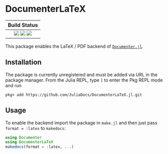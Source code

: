 # DocumenterLaTeX

| **Build Status**                                                                                |
|:-----------------------------------------------------------------------------------------------:|
| [![][travis-img]][travis-url] [![][appveyor-img]][appveyor-url] [![][codecov-img]][codecov-url] |

This package enables the LaTeX / PDF backend of [`Documenter.jl`][documenter].

## Installation

The package is currently unregistered and must be added via URL in the package manager.
From the Julia REPL, type `]` to enter the Pkg REPL mode and run

```
pkg> add https://github.com/JuliaDocs/DocumenterLaTeX.jl.git
```

## Usage

To enable the backend import the package in `make.jl` and then just pass `format = :latex`
to `makedocs`:

```julia
using Documenter
using DocumenterLaTeX
makedocs(format = :latex, ...)
```

[documenter]: https://github.com/JuliaDocs/Documenter.jl
[documenter-docs]: https://juliadocs.github.io/Documenter.jl/stable/

[docs-stable-img]: https://img.shields.io/badge/docs-stable-blue.svg
[docs-stable-url]: https://juliadocs.github.io/DocumenterLaTeX.jl/stable

[travis-img]: https://travis-ci.org/JuliaDocs/DocumenterLaTeX.jl.svg?branch=master
[travis-url]: https://travis-ci.org/JuliaDocs/DocumenterLaTeX.jl

[appveyor-img]: https://ci.appveyor.com/api/projects/status/x5d69ftlp7q44kam?svg=true
[appveyor-url]: https://ci.appveyor.com/project/JuliaDocs/documenterlatex-jl

[codecov-img]: https://codecov.io/gh/JuliaDocs/DocumenterLaTeX.jl/branch/master/graph/badge.svg
[codecov-url]: https://codecov.io/gh/JuliaDocs/DocumenterLaTeX.jl
